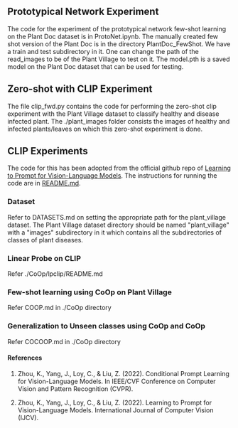 ## Prototypical Network Experiment

The code for the experiment of the prototypical network few-shot learning on the Plant Doc dataset is in ProtoNet.ipynb. 
The manually created few shot version of the Plant Doc is in the directory PlantDoc_FewShot. We have a train and test subdirectory in it. 
One can change the path of the read_images to be of the Plant Village to test on it. 
The model.pth is a saved model on the Plant Doc dataset that can be used for testing.


## Zero-shot with CLIP Experiment
The file clip_fwd.py contains the code for performing the zero-shot clip experiment with the Plant Village dataset to classify healthy and disease infected plant. The ./plant_images folder consists the images of healthy and infected plants/leaves on which this zero-shot experiment is done.

## CLIP Experiments

The code for this has been adopted from the official github repo of [Learning to Prompt for Vision-Language Models](https://github.com/KaiyangZhou/CoOp.git). The instructions for running the code are in [README.md](https://github.com/KaiyangZhou/CoOp/blob/main/README.md).

### Dataset
Refer to DATASETS.md on setting the appropriate path for the plant_village dataset. The Plant Village dataset directory should be named "plant_village" with a "images" subdirectory in it which contains all the subdirectories of classes of plant diseases.

### Linear Probe on CLIP
Refer ./CoOp/lpclip/README.md

### Few-shot learning using CoOp on Plant Village
Refer COOP.md in ./CoOp directory

### Generalization to Unseen classes using CoOp and CoOp
Refer COCOOP.md in ./CoOp directory


#### References
1. Zhou, K., Yang, J., Loy, C., & Liu, Z. (2022). Conditional Prompt Learning for Vision-Language Models. In IEEE/CVF Conference on Computer Vision and Pattern Recognition (CVPR).

2. Zhou, K., Yang, J., Loy, C., & Liu, Z. (2022). Learning to Prompt for Vision-Language Models. International Journal of Computer Vision (ĲCV).


